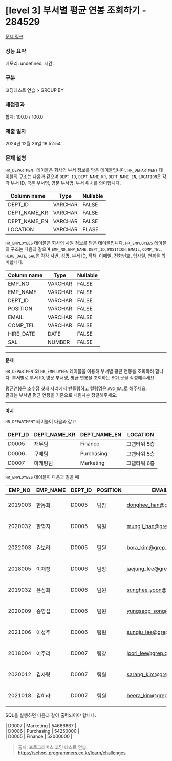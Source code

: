 # \[level 3] 부서별 평균 연봉 조회하기 - 284529

[문제 링크](https://school.programmers.co.kr/learn/courses/30/lessons/284529)

### 성능 요약

메모리: undefined, 시간:

### 구분

코딩테스트 연습 > GROUP BY

### 채점결과

합계: 100.0 / 100.0

### 제출 일자

2024년 12월 26일 18:52:54

### 문제 설명

`HR_DEPARTMENT` 테이블은 회사의 부서 정보를 담은 테이블입니다. `HR_DEPARTMENT` 테이블의 구조는 다음과 같으며 `DEPT_ID`, `DEPT_NAME_KR`, `DEPT_NAME_EN`, `LOCATION`은 각각 부서 ID, 국문 부서명, 영문 부서명, 부서 위치를 의미합니다.

| Column name    | Type    | Nullable |
| -------------- | ------- | -------- |
| DEPT\_ID       | VARCHAR | FALSE    |
| DEPT\_NAME\_KR | VARCHAR | FALSE    |
| DEPT\_NAME\_EN | VARCHAR | FALSE    |
| LOCATION       | VARCHAR | FLASE    |

`HR_EMPLOYEES` 테이블은 회사의 사원 정보를 담은 테이블입니다. `HR_EMPLOYEES` 테이블의 구조는 다음과 같으며 `EMP_NO`, `EMP_NAME`, `DEPT_ID`, `POSITION`, `EMAIL`, `COMP_TEL`, `HIRE_DATE`, `SAL`은 각각 사번, 성명, 부서 ID, 직책, 이메일, 전화번호, 입사일, 연봉을 의미합니다.

| Column name | Type    | Nullable |
| ----------- | ------- | -------- |
| EMP\_NO     | VARCHAR | FALSE    |
| EMP\_NAME   | VARCHAR | FALSE    |
| DEPT\_ID    | VARCHAR | FALSE    |
| POSITION    | VARCHAR | FALSE    |
| EMAIL       | VARCHAR | FALSE    |
| COMP\_TEL   | VARCHAR | FALSE    |
| HIRE\_DATE  | DATE    | FALSE    |
| SAL         | NUMBER  | FALSE    |

***

**문제**

`HR_DEPARTMENT`와 `HR_EMPLOYEES` 테이블을 이용해 부서별 평균 연봉을 조회하려 합니다. 부서별로 부서 ID, 영문 부서명, 평균 연봉을 조회하는 SQL문을 작성해주세요.

평균연봉은 소수점 첫째 자리에서 반올림하고 컬럼명은 `AVG_SAL`로 해주세요.\
결과는 부서별 평균 연봉을 기준으로 내림차순 정렬해주세요.

***

**예시**

`HR_DEPARTMENT` 테이블이 다음과 같고

| DEPT\_ID | DEPT\_NAME\_KR | DEPT\_NAME\_EN | LOCATION |
| -------- | -------------- | -------------- | -------- |
| D0005    | 재무팀            | Finance        | 그렙타워 5층  |
| D0006    | 구매팀            | Purchasing     | 그렙타워 5층  |
| D0007    | 마케팅팀           | Marketing      | 그렙타워 6층  |

`HR_EMPLOYEES` 테이블이 다음과 같을 때

| EMP\_NO | EMP\_NAME | DEPT\_ID | POSITION | EMAIL                                                    | COMP\_TEL     | HIRE\_DATE | SAL      |
| ------- | --------- | -------- | -------- | -------------------------------------------------------- | ------------- | ---------- | -------- |
| 2019003 | 한동희       | D0005    | 팀장       | [donghee\_han@grep.com](mailto:donghee_han@grep.com)     | 031-8000-1122 | 2019-03-01 | 57000000 |
| 2020032 | 한명지       | D0005    | 팀원       | [mungji\_han@grep.com](mailto:mungji_han@grep.com)       | 031-8000-1123 | 2020-03-01 | 52000000 |
| 2022003 | 김보라       | D0005    | 팀원       | [bora\_kim@grep.com](mailto:bora_kim@grep.com)           | 031-8000-1126 | 2022-03-01 | 47000000 |
| 2018005 | 이재정       | D0006    | 팀장       | [jaejung\_lee@grep.com](mailto:jaejung_lee@grep.com)     | 031-8000-1127 | 2018-03-01 | 60000000 |
| 2019032 | 윤성희       | D0006    | 팀원       | [sunghee\_yoon@grep.com](mailto:sunghee_yoon@grep.com)   | 031-8000-1128 | 2019-03-01 | 57000000 |
| 2020009 | 송영섭       | D0006    | 팀원       | [yungseop\_song@grep.com](mailto:yungseop_song@grep.com) | 031-8000-1130 | 2020-03-01 | 51000000 |
| 2021006 | 이성주       | D0006    | 팀원       | [sungju\_lee@grep.com](mailto:sungju_lee@grep.com)       | 031-8000-1131 | 2021-03-01 | 49000000 |
| 2018004 | 이주리       | D0007    | 팀장       | [joori\_lee@grep.com](mailto:joori_lee@grep.com)         | 031-8000-1132 | 2018-03-01 | 61000000 |
| 2020012 | 김사랑       | D0007    | 팀원       | [sarang\_kim@grep.com](mailto:sarang_kim@grep.com)       | 031-8000-1133 | 2020-03-01 | 54000000 |
| 2021018 | 김히라       | D0007    | 팀원       | [heera\_kim@grep.com](mailto:heera_kim@grep.com)         | 031-8000-1136 | 2021-03-01 | 49000000 |

SQL을 실행하면 다음과 같이 출력되어야 합니다.

\| D0007 | Marketing | 54666667 |\
\| D0006 | Purchasing | 54250000 |\
\| D0005 | Finance | 52000000 |

> 출처: 프로그래머스 코딩 테스트 연습, https://school.programmers.co.kr/learn/challenges
